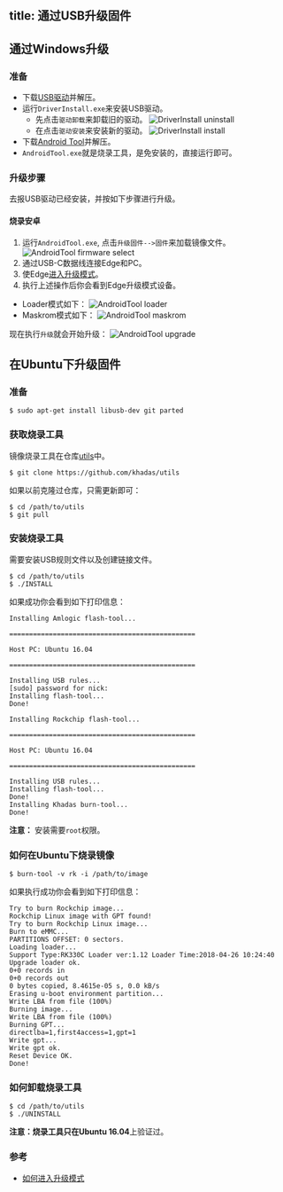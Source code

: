 title: 通过USB升级固件
---
## 通过Windows升级
### 准备
* 下载[USB驱动](http://www.mediafire.com/file/h2adcu2u9245y12/DriverAssitant_v4.6.zip)并解压。
* 运行`DriverInstall.exe`来安装USB驱动。
  * 先点击`驱动卸载`来卸载旧的驱动。
  ![DriverInstall uninstall](/images/edge/DriverInstall_uninstall_zh.png)
  * 在点击`驱动安装`来安装新的驱动。
  ![DriverInstall install](/images/edge/DriverInstall_install_zh.png)
* 下载[Android Tool](http://www.mediafire.com/file/tc40f47bxso8j9k/AndroidTool_Release_zh_v2.52.zip)并解压。
* `AndroidTool.exe`就是烧录工具，是免安装的，直接运行即可。

### 升级步骤
去报USB驱动已经安装，并按如下步骤进行升级。

#### 烧录安卓

1. 运行`AndroidTool.exe`, 点击`升级固件-->固件`来加载镜像文件。
![AndroidTool firmware select](/images/edge/AndroldTool_firmware_zh.png)
2. 通过USB-C数据线连接Edge和PC。
3. 使Edge[进入升级模式](/zh-cn/edge/HowtoBootIntoUpgradeMode.html)。
4. 执行上述操作后你会看到Edge升级模式设备。
* Loader模式如下：
![AndroidTool loader](/images/edge/AndroldTool_loader_zh.png)
* Maskrom模式如下：
![AndroidTool maskrom](/images/edge/AndroldTool_maskrom_zh.png)

现在执行`升级`就会开始升级：
![AndroidTool upgrade](/images/edge/AndroldTool_upgrade_zh.png)

## 在Ubuntu下升级固件
### 准备
```
$ sudo apt-get install libusb-dev git parted
```
### 获取烧录工具
镜像烧录工具在仓库[utils](https://github.com/khadas/utils)中。
```
$ git clone https://github.com/khadas/utils
```
如果以前克隆过仓库，只需更新即可：
```
$ cd /path/to/utils
$ git pull
```
### 安装烧录工具
需要安装USB规则文件以及创建链接文件。
```
$ cd /path/to/utils
$ ./INSTALL
```
如果成功你会看到如下打印信息：
```
Installing Amlogic flash-tool...

===============================================

Host PC: Ubuntu 16.04

===============================================

Installing USB rules...
[sudo] password for nick: 
Installing flash-tool...
Done!

Installing Rockchip flash-tool...

===============================================

Host PC: Ubuntu 16.04

===============================================

Installing USB rules...
Installing flash-tool...
Done!
Installing Khadas burn-tool...
Done!
```
**注意：** 安装需要`root`权限。

### 如何在Ubuntu下烧录镜像
```
$ burn-tool -v rk -i /path/to/image
```
如果执行成功你会看到如下打印信息：
```
Try to burn Rockchip image...
Rockchip Linux image with GPT found!
Try to burn Rockchip Linux image...
Burn to eMMC...
PARTITIONS OFFSET: 0 sectors.
Loading loader...
Support Type:RK330C	Loader ver:1.12	Loader Time:2018-04-26 10:24:40
Upgrade loader ok.
0+0 records in
0+0 records out
0 bytes copied, 8.4615e-05 s, 0.0 kB/s
Erasing u-boot environment partition...
Write LBA from file (100%)
Burning image...
Write LBA from file (100%)
Burning GPT...
directlba=1,first4access=1,gpt=1
Write gpt...
Write gpt ok.
Reset Device OK.
Done!
```

### 如何卸载烧录工具
```
$ cd /path/to/utils
$ ./UNINSTALL
```

**注意：**烧录工具只在**Ubuntu 16.04**上验证过。

### 参考
* [如何进入升级模式](/zh-cn/edge/HowtoBootIntoUpgradeMode.html)

